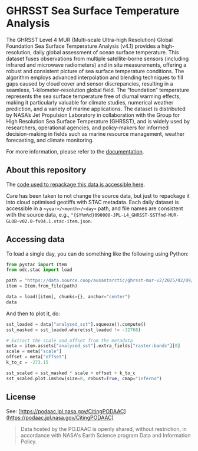 # GHRSST Sea Surface Temperature Analysis

The GHRSST Level 4 MUR (Multi-scale Ultra-high Resolution) Global Foundation Sea Surface Temperature Analysis (v4.1) provides
a high-resolution, daily global assessment of ocean surface temperature. This dataset fuses observations from multiple
satellite-borne sensors (including infrared and microwave radiometers) and in situ measurements, offering a robust and
consistent picture of sea surface temperature conditions. The algorithm employs advanced interpolation and blending
techniques to fill gaps caused by cloud cover and sensor discrepancies, resulting in a seamless, 1-kilometer-resolution
global field. The “foundation” temperature represents the sea surface temperature free of diurnal warming effects,
making it particularly valuable for climate studies, numerical weather prediction, and a variety of marine applications.
The dataset is distributed by NASA’s Jet Propulsion Laboratory in collaboration with the Group for High Resolution Sea Surface
Temperature (GHRSST), and is widely used by researchers, operational agencies, and policy-makers for informed decision-making
in fields such as marine resource management, weather forecasting, and climate monitoring.

For more information, please refer to the [documentation](https://podaac.jpl.nasa.gov/dataset/MUR-JPL-L4-GLOB-v4.1).

## About this repository

The [code used to repackage this data is accessible here](https://github.com/auspatious/ghrsst-cogger).

Care has been taken to not change the source data, but just to repackage it into cloud optimised geotiffs with
STAC metadata. Each daily dataset is accessible in a `<year>/<month>/<day>` path, and file names are consistent with the
source data, e.g., `"{$Y%m%d}090000-JPL-L4_GHRSST-SSTfnd-MUR-GLOB-v02.0-fv04.1.stac-item.json`.

## Accessing data

To load a single day, you can do something like the following using Python:

```python
from pystac import Item
from odc.stac import load

path = "https://data.source.coop/ausantarctic/ghrsst-mur-v2/2025/02/09/20250209090000-JPL-L4_GHRSST-SSTfnd-MUR-GLOB-v02.0-fv04.1.stac-item.json"
item = Item.from_file(path)

data = load([item], chunks={}, anchor="center")
data
```

And then to plot it, do:

```python
sst_loaded = data["analysed_sst"].squeeze().compute()
sst_masked = sst_loaded.where(sst_loaded != -32768)

# Extract the scale and offset from the metadata
meta = item.assets["analysed_sst"].extra_fields["raster:bands"][0]
scale = meta["scale"]
offset = meta["offset"]
k_to_c = -273.15

sst_scaled = sst_masked * scale + offset + k_to_c
sst_scaled.plot.imshow(size=8, robust=True, cmap="inferno")
```

## License

See: [https://podaac.jpl.nasa.gov/CitingPODAAC](https://podaac.jpl.nasa.gov/CitingPODAAC)

> Data hosted by the PO.DAAC is openly shared, without restriction, in accordance with NASA's Earth Science program Data and Information Policy.
